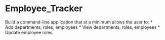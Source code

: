 # Employee_Tracker
Build a command-line application that at a minimum allows the user to:    * Add departments, roles, employees    * View departments, roles, employees    * Update employee roles
